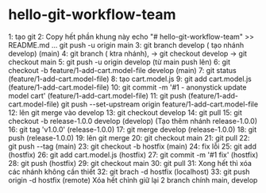 # hello-git-workflow-team
1: tạo git
2: Copy hết phần khung này  echo "# hello-git-workflow-team" >> README.md ...  git push -u origin main
3: git branch develop ( tạo nhánh develop) (main)
4: git branch ( ktra nhánh), -> git checkout develop -> git checkout main
5: git push -u origin develop (từ main push lên)
6: git checkout -b feature/1-add-cart.model-file develop (main) 
7: git status (feature/1-add-cart.model-file)
8: tạo cart.model.js
9: git add cart.model.js (feature/1-add-cart.model-file)
10: git commit -m '#1 - anonystick update  model cart' (feature/1-add-cart.model-file)
11: git push (feature/1-add-cart.model-file)  git push --set-upstream origin feature/1-add-cart.model-file
12: lên git merge vào develop
13: git checkout develop
14: git pull
15: git checkout -b release-1.0.0 develop (develop) (Tạo thêm nhánh release-1.0.0)
16: git tag 'v1.0.0' (release-1.0.0)
17: git merge develop (release-1.0.0)
18: git push (release-1.0.0)
19: lên git merge
20: git checkout main
21: git pull
22: git push --tag (main)
23: git checkout -b hostfix (main)
24: fix lỗi
25: git add (hostfix)
26: git add cart.model.js (hostfix)
27: git commit -m '#1 fix' (hostfix)
28: git push (hostfix)
29: git checkout main
30: git pull
31: Xong hết thì xóa các nhánh không cần thiết 
32: git brach -d hostfix (localhost)
33: git push origin -d hostfix (remote)
Xóa hết chỉnh giữ lại 2 branch chính main, develop



